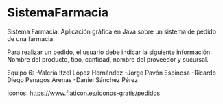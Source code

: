 # SistemaFarmacia
Sistema Farmacia:
Aplicación gráfica en Java sobre un sistema de pedido de una farmacia.

Para realizar un pedido, el usuario debe indicar la siguiente información:
Nombre del producto, tipo, cantidad, nombre del proveedor y sucursal.

Equipo 6:
-Valeria Itzel López Hernández 
-Jorge Pavón Espinosa 
-Ricardo Diego Penagos Arenas 
-Daniel Sánchez Pérez

Iconos: https://www.flaticon.es/iconos-gratis/pedidos
